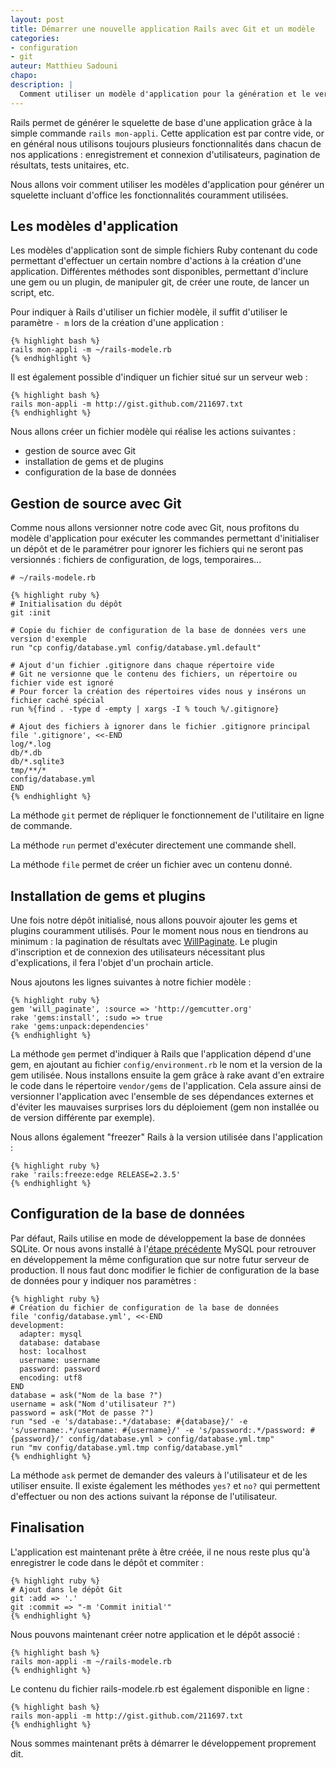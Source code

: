 ```yaml
---
layout: post
title: Démarrer une nouvelle application Rails avec Git et un modèle
categories:
- configuration
- git
auteur: Matthieu Sadouni
chapo:
description: |
  Comment utiliser un modèle d'application pour la génération et le versionning avec Git pour faciliter la création d'un projet Rails.
---
```


Rails permet de générer le squelette de base d'une application grâce à la simple commande `rails mon-appli`. Cette application est par contre vide, or en général nous utilisons toujours plusieurs fonctionnalités dans chacun de nos applications : enregistrement et connexion d'utilisateurs, pagination de résultats, tests unitaires, etc.

Nous allons voir comment utiliser les modèles d'application pour générer un squelette incluant d'office les fonctionnalités couramment utilisées.

## Les modèles d'application

Les modèles d'application sont de simple fichiers Ruby contenant du code permettant d'effectuer un certain nombre d'actions à la création d'une application. Différentes méthodes sont disponibles, permettant d'inclure une gem ou un plugin, de manipuler git, de créer une route, de lancer un script, etc.

Pour indiquer à Rails d'utiliser un fichier modèle, il suffit d'utiliser le paramètre `- m` lors de la création d'une application :

    {% highlight bash %}
    rails mon-appli -m ~/rails-modele.rb
    {% endhighlight %}

Il est également possible d'indiquer un fichier situé sur un serveur web :

    {% highlight bash %}
    rails mon-appli -m http://gist.github.com/211697.txt
    {% endhighlight %}

Nous allons créer un fichier modèle qui réalise les actions suivantes :

- gestion de source avec Git
- installation de gems et de plugins
- configuration de la base de données

## Gestion de source avec Git

Comme nous allons versionner notre code avec Git, nous profitons du modèle d'application pour exécuter les commandes permettant d'initialiser un dépôt et de le paramétrer pour ignorer les fichiers qui ne seront pas versionnés : fichiers de configuration, de logs, temporaires...

    # ~/rails-modele.rb

    {% highlight ruby %}
    # Initialisation du dépôt
    git :init

    # Copie du fichier de configuration de la base de données vers une version d'exemple
    run "cp config/database.yml config/database.yml.default"

    # Ajout d'un fichier .gitignore dans chaque répertoire vide
    # Git ne versionne que le contenu des fichiers, un répertoire ou fichier vide est ignoré
    # Pour forcer la création des répertoires vides nous y insérons un fichier caché spécial
    run %{find . -type d -empty | xargs -I % touch %/.gitignore}

    # Ajout des fichiers à ignorer dans le fichier .gitignore principal
    file '.gitignore', <<-END
    log/*.log
    db/*.db
    db/*.sqlite3
    tmp/**/*
    config/database.yml
    END
    {% endhighlight %}

La méthode `git` permet de répliquer le fonctionnement de l'utilitaire en ligne de commande.

La méthode `run` permet d'exécuter directement une commande shell.

La méthode `file` permet de créer un fichier avec un contenu donné.

## Installation de gems et plugins

Une fois notre dépôt initialisé, nous allons pouvoir ajouter les gems et plugins couramment utilisés. Pour le moment nous nous en tiendrons au minimum : la pagination de résultats avec [WillPaginate](will_paginate). Le plugin d'inscription et de connexion des utilisateurs nécessitant plus d'explications, il fera l'objet d'un prochain article.

Nous ajoutons les lignes suivantes à notre fichier modèle :

    {% highlight ruby %}
    gem 'will_paginate', :source => 'http://gemcutter.org'
    rake 'gems:install', :sudo => true
    rake 'gems:unpack:dependencies'
    {% endhighlight %}

La méthode `gem` permet d'indiquer à Rails que l'application dépend d'une gem, en ajoutant au fichier `config/environment.rb` le nom et la version de la gem utilisée. Nous installons ensuite la gem grâce à rake avant d'en extraire le code dans le répertoire `vendor/gems` de l'application. Cela assure ainsi de versionner l'application avec l'ensemble de ses dépendances externes et d'éviter les mauvaises surprises lors du déploiement (gem non installée ou de version différente par exemple).

Nous allons également "freezer" Rails à la version utilisée dans l'application :

    {% highlight ruby %}
    rake 'rails:freeze:edge RELEASE=2.3.5'
    {% endhighlight %}

## Configuration de la base de données

Par défaut, Rails utilise en mode de développement la base de données SQLite. Or nous avons installé à l'[étape précédente](installation-environnement) MySQL pour retrouver en développement la même configuration que sur notre futur serveur de production. Il nous faut donc modifier le fichier de configuration de la base de données pour y indiquer nos paramètres :

    {% highlight ruby %}
    # Création du fichier de configuration de la base de données
    file 'config/database.yml', <<-END
    development:
      adapter: mysql
      database: database
      host: localhost
      username: username
      password: password
      encoding: utf8
    END
    database = ask("Nom de la base ?")
    username = ask("Nom d'utilisateur ?")
    password = ask("Mot de passe ?")
    run "sed -e 's/database:.*/database: #{database}/' -e 's/username:.*/username: #{username}/' -e 's/password:.*/password: #{password}/' config/database.yml > config/database.yml.tmp"
    run "mv config/database.yml.tmp config/database.yml"
    {% endhighlight %}

La méthode `ask` permet de demander des valeurs à l'utilisateur et de les utiliser ensuite. Il existe également les méthodes `yes?` et `no?` qui permettent d'effectuer ou non des actions suivant la réponse de l'utilisateur.

## Finalisation

L'application est maintenant prête à être créée, il ne nous reste plus qu'à enregistrer le code dans le dépôt et commiter :

    {% highlight ruby %}
    # Ajout dans le dépôt Git
    git :add => '.'
    git :commit => "-m 'Commit initial'"
    {% endhighlight %}

Nous pouvons maintenant créer notre application et le dépôt associé :

    {% highlight bash %}
    rails mon-appli -m ~/rails-modele.rb
    {% endhighlight %}

Le contenu du fichier rails-modele.rb est également disponible en ligne :

    {% highlight bash %}
    rails mon-appli -m http://gist.github.com/211697.txt
    {% endhighlight %}

Nous sommes maintenant prêts à démarrer le développement proprement dit.

[will_paginate]: http://github.com/mislav/will_paginate
[installation-environnement]: http://blog/installation-environnement
